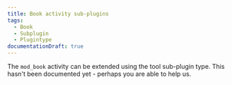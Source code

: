 ```yaml
---
title: Book activity sub-plugins
tags:
  - Book
  - Subplugin
  - Plugintype
documentationDraft: true
---
```


The `mod_book` activity can be extended using the tool sub-plugin type. This hasn't been documented yet - perhaps you are able to help us.
